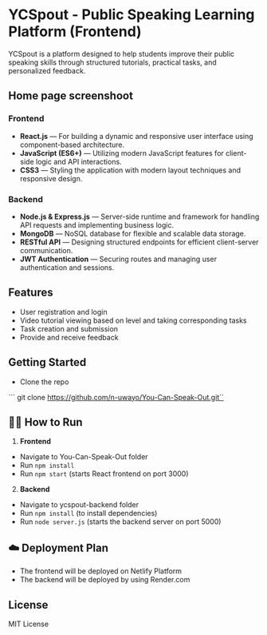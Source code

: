# YCSpout - Public Speaking Learning Platform (Frontend)

YCSpout is a platform designed to help students improve their public speaking skills through structured tutorials, practical tasks, and personalized feedback.

## Home page screenshoot

### Frontend
- **React.js** — For building a dynamic and responsive user interface using component-based architecture.
- **JavaScript (ES6+)** — Utilizing modern JavaScript features for client-side logic and API interactions.
- **CSS3** — Styling the application with modern layout techniques and responsive design.

### Backend
- **Node.js & Express.js** — Server-side runtime and framework for handling API requests and implementing business logic.
- **MongoDB** — NoSQL database for flexible and scalable data storage.
- **RESTful API** — Designing structured endpoints for efficient client-server communication.
- **JWT Authentication** — Securing routes and managing user authentication and sessions.

## Features

- User registration and login
- Video tutorial viewing based on level and taking corresponding tasks
- Task creation and submission
- Provide and receive feedback

## Getting Started

* Clone the repo

``` git clone https://github.com/n-uwayo/You-Can-Speak-Out.git``

## 🧑‍💻 How to Run

1. **Frontend**

- Navigate to You-Can-Speak-Out folder
- Run `npm install`
- Run `npm start` (starts React frontend on port 3000)

2. **Backend**

- Navigate  to ycspout-backend folder
- Run `npm install` (to install dependencies)
- Run `node server.js` (starts the backend server on port 5000)

## ☁️ Deployment Plan

- The frontend will be deployed on  Netlify Platform
- The backend will be deployed by using  Render.com 


## License

MIT License
